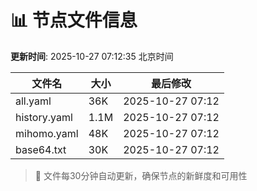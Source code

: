 # 📊 节点文件信息

**更新时间**: 2025-10-27 07:12:35 北京时间

| 文件名 | 大小 | 最后修改 |
|--------|------|----------|
| all.yaml | 36K | 2025-10-27 07:12 |
| history.yaml | 1.1M | 2025-10-27 07:12 |
| mihomo.yaml | 48K | 2025-10-27 07:12 |
| base64.txt | 30K | 2025-10-27 07:12 |

> 🔄 文件每30分钟自动更新，确保节点的新鲜度和可用性
